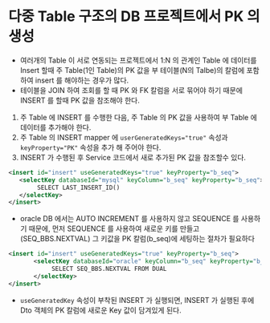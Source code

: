 # 다중 Table 구조의 DB 프로젝트에서 PK 의 생성
- 여러개의 Table 이 서로 연동되는 프로젝트에서 1:N 의 관계인 Table 에 
  데이터를 Insert 할때 주 Table(1인 Table)의 PK 값을 부 테이블(N의 Talbe)의
  칼럼에 포함하여 insert 를 해야하는 경우가 많다.
- 테이블을 JOIN 하여 조회를 할 때 PK 와 FK 칼럼을 서로 묶어야 하기 때문에 
  INSERT 를 할때 PK 값을 참조해야 한다.

1. 주 Table 에 INSERT 를 수행한 다음, 주 Table 의 PK 값을 사용하여
   부 Table 에 데이터를 추가해야 한다.
2. 주 Table 의 INSERT mapper 에 `userGeneratedKeys="true"` 속성과
   `keyProperty="PK"` 속성을 추가 해 주어야 한다.
3. INSERT 가 수행된 후 Service 코드에서 새로 추가된 PK 값을 참조할수 있다.
```xml
<insert id="insert" useGeneratedKeys="true" keyProperty="b_seq">
   <selectKey databaseId="mysql" keyColumn="b_seq" keyProperty="b_seq">
   		SELECT LAST_INSERT_ID()
   </selectKey>
</insert>
```

- oracle DB 에서는 AUTO INCREMENT 를 사용하지 않고
  SEQUENCE 를 사용하기 때문에, 먼저 SEQUENCE 를 사용하여 
  새로운 키를 만들고(SEQ_BBS.NEXTVAL) 그 키값을 PK 칼럼(b_seq)에 세팅하는 절차가 필요하다
```xml
<insert id="insert" useGeneratedKeys="true" keyProperty="b_seq">
   	   <selectKey databaseId="oracle" keyColumn="b_seq" keyProperty="b_seq">
	   		SELECT SEQ_BBS.NEXTVAL FROM DUAL
	   </selectKey>
</insert>
```

- `useGeneratedKey` 속성이 부착된 INSERT 가 실행되면, INSERT 가 실행된 후에 Dto 객체의 PK 칼럼에 새로운
  Key 값이 담겨있게 된다.